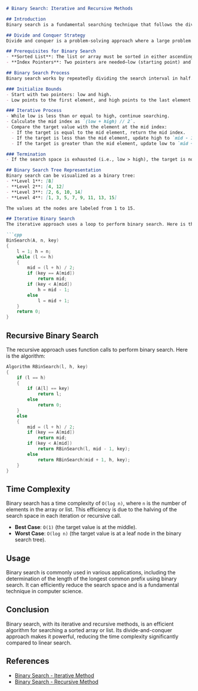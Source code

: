 
```markdown
# Binary Search: Iterative and Recursive Methods

## Introduction
Binary search is a fundamental searching technique that follows the divide-and-conquer strategy. It is specifically used to efficiently locate a target value within a sorted array or list. This article explains both the iterative and recursive approaches to binary search.

## Divide and Conquer Strategy
Divide and conquer is a problem-solving approach where a large problem is broken down into smaller subproblems. These subproblems are solved individually, and their solutions are combined to solve the original problem.

## Prerequisites for Binary Search
- **Sorted List**: The list or array must be sorted in either ascending or descending order.
- **Index Pointers**: Two pointers are needed—low (starting point) and high (ending point).

## Binary Search Process
Binary search works by repeatedly dividing the search interval in half. Here’s a simplified version of the binary search strategy:

### Initialize Bounds
- Start with two pointers: low and high.
- Low points to the first element, and high points to the last element of the array.

### Iterative Process
- While low is less than or equal to high, continue searching.
- Calculate the mid index as `(low + high) // 2`.
- Compare the target value with the element at the mid index:
  - If the target is equal to the mid element, return the mid index.
  - If the target is less than the mid element, update high to `mid - 1`.
  - If the target is greater than the mid element, update low to `mid + 1`.

### Termination
- If the search space is exhausted (i.e., low > high), the target is not present in the array.

## Binary Search Tree Representation
Binary search can be visualized as a binary tree:
- **Level 1**: [8]
- **Level 2**: [4, 12]
- **Level 3**: [2, 6, 10, 14]
- **Level 4**: [1, 3, 5, 7, 9, 11, 13, 15]

The values at the nodes are labeled from 1 to 15.

## Iterative Binary Search
The iterative approach uses a loop to perform binary search. Here is the algorithm:

```cpp
BinSearch(A, n, key)
{
    l = 1; h = n;
    while (l <= h)
    {
        mid = (l + h) / 2;
        if (key == A[mid])
            return mid;
        if (key < A[mid])
            h = mid - 1;
        else
            l = mid + 1;
    }
    return 0;
}
```

## Recursive Binary Search
The recursive approach uses function calls to perform binary search. Here is the algorithm:

```cpp
Algorithm RBinSearch(l, h, key)
{
    if (l == h)
    {
        if (A[l] == key)
            return l;
        else
            return 0;
    }
    else
    {
        mid = (l + h) / 2;
        if (key == A[mid])
            return mid;
        if (key < A[mid])
            return RBinSearch(l, mid - 1, key);
        else
            return RBinSearch(mid + 1, h, key);
    }
}
```

## Time Complexity
Binary search has a time complexity of `O(log n)`, where `n` is the number of elements in the array or list. This efficiency is due to the halving of the search space in each iteration or recursive call.

- **Best Case**: `O(1)` (the target value is at the middle).
- **Worst Case**: `O(log n)` (the target value is at a leaf node in the binary search tree).

## Usage
Binary search is commonly used in various applications, including the determination of the length of the longest common prefix using binary search. It can efficiently reduce the search space and is a fundamental technique in computer science.

## Conclusion
Binary search, with its iterative and recursive methods, is an efficient algorithm for searching a sorted array or list. Its divide-and-conquer approach makes it powerful, reducing the time complexity significantly compared to linear search.

## References
- [Binary Search - Iterative Method](https://youtu.be/C2apEw9pgtw?si=M1VaEdWssMjasFcL)
- [Binary Search - Recursive Method](https://youtu.be/uEUXGcc2VXM?si=8MW-TF891WLJWs2P)
```

